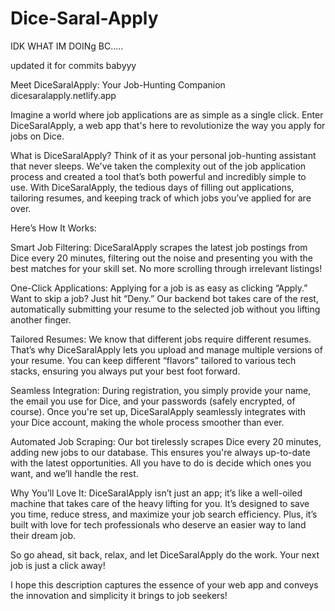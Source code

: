 # Dice-Saral-Apply

IDK WHAT IM DOINg BC.....

updated it for commits babyyy
<!-- RESOURCE_GROUP_NAME='dicetestapply_group'
RESOURCE_ID=$(az group show --resource-group $RESOURCE_GROUP_NAME --query id --output tsv)
echo $RESOURCE_ID


APP_SERVICE_PLAN_NAME='thatappserviceplan'
az appservice plan create --name $APP_SERVICE_PLAN_NAME --resource-group $RESOURCE_GROUP_NAME --sku B1 --is-linux

APP_SERVICE_NAME='dicesaralapply'
REGISTRY_NAME='thisacr'
CONTAINER_NAME=$REGISTRY_NAME'.azurecr.io/imagename:latest'
az webapp create --resource-group $RESOURCE_GROUP_NAME --plan $APP_SERVICE_PLAN_NAME --name $APP_SERVICE_NAME --assign-identity '[system]' --scope $RESOURCE_ID --role acrpull --deployment-container-image-name $CONTAINER_NAME

 -->
<!-- # az login --service-principal --username 6ae75f68-d956-4829-a902-1e86d1998201 --password vei8Q~tStpzTRKzDr2sPpAFUciprZJjWtvmvha_I --tenant 8e2dc2c8-cb38-4b25-91cf-cca92778bd6a -->

Meet DiceSaralApply: Your Job-Hunting Companion
dicesaralapply.netlify.app

Imagine a world where job applications are as simple as a single click. Enter DiceSaralApply, a web app that's here to revolutionize the way you apply for jobs on Dice.

What is DiceSaralApply?
Think of it as your personal job-hunting assistant that never sleeps. We've taken the complexity out of the job application process and created a tool that’s both powerful and incredibly simple to use. With DiceSaralApply, the tedious days of filling out applications, tailoring resumes, and keeping track of which jobs you’ve applied for are over.

Here’s How It Works:

Smart Job Filtering:
DiceSaralApply scrapes the latest job postings from Dice every 20 minutes, filtering out the noise and presenting you with the best matches for your skill set. No more scrolling through irrelevant listings!

One-Click Applications:
Applying for a job is as easy as clicking “Apply.” Want to skip a job? Just hit “Deny.” Our backend bot takes care of the rest, automatically submitting your resume to the selected job without you lifting another finger.

Tailored Resumes:
We know that different jobs require different resumes. That’s why DiceSaralApply lets you upload and manage multiple versions of your resume. You can keep different “flavors” tailored to various tech stacks, ensuring you always put your best foot forward.

Seamless Integration:
During registration, you simply provide your name, the email you use for Dice, and your passwords (safely encrypted, of course). Once you're set up, DiceSaralApply seamlessly integrates with your Dice account, making the whole process smoother than ever.

Automated Job Scraping:
Our bot tirelessly scrapes Dice every 20 minutes, adding new jobs to our database. This ensures you're always up-to-date with the latest opportunities. All you have to do is decide which ones you want, and we’ll handle the rest.

Why You’ll Love It:
DiceSaralApply isn’t just an app; it’s like a well-oiled machine that takes care of the heavy lifting for you. It’s designed to save you time, reduce stress, and maximize your job search efficiency. Plus, it’s built with love for tech professionals who deserve an easier way to land their dream job.

So go ahead, sit back, relax, and let DiceSaralApply do the work. Your next job is just a click away!

I hope this description captures the essence of your web app and conveys the innovation and simplicity it brings to job seekers!

